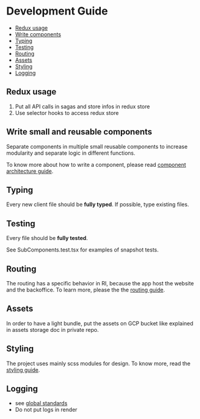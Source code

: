 # Development Guide

- [Redux usage](#redux-usage)
- [Write components](#write-small-and-reusable-components)
- [Typing](#typing)
- [Testing](#testing)
- [Routing](#routing)
- [Assets](#assets)
- [Styling](#styling)
- [Logging](#logging)

## Redux usage

1. Put all API calls in sagas and store infos in redux store
2. Use selector hooks to access redux store

## Write small and reusable components

Separate components in multiple small reusable components to increase modularity and separate logic in different functions.

To know more about how to write a component, please read [component architecture guide](./component-architecture.md).

## Typing

Every new client file should be **fully typed**. If possible, type existing files.

## Testing

Every file should be **fully tested**.

See SubComponents.test.tsx for examples of snapshot tests.

## Routing

The routing has a specific behavior in RI, because the app host the website and the backoffice. 
To learn more, please the the [routing guide](./routing.md).

## Assets

In order to have a light bundle, put the assets on GCP bucket like explained in assets storage doc in private repo.

## Styling

The project uses mainly scss modules for design. To know more, read the [styling guide](./styling.md).

## Logging

- see [global standards](../general.md)
- Do not put logs in render
